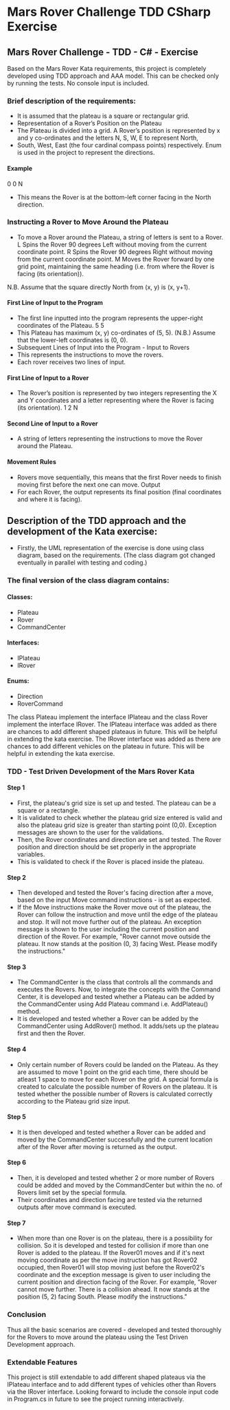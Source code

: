 # Mars Rover Challenge TDD CSharp Exercise
## Mars Rover Challenge - TDD - C# - Exercise 

Based on the Mars Rover Kata requirements, this project is completely developed using TDD approach and AAA model. This can be checked only by running the tests. No console input is included.

### Brief description of the requirements:

- It is assumed that the plateau is a square or rectangular grid.
- Representation of a Rover’s Position on the Plateau
- The Plateau is divided into a grid. A Rover’s position is represented by x and y co-ordinates and the letters N, S, W, E to represent North,
- South, West, East (the four cardinal compass points) respectively. Enum is used in the project to represent the directions.
#### Example
0 0 N
- This means the Rover is at the bottom-left corner facing in the North direction.

### Instructing a Rover to Move Around the Plateau
- To move a Rover around the Plateau, a string of letters is sent to a Rover. L Spins the Rover 90 degrees Left without moving from the current coordinate point. R Spins the Rover 90 degrees Right without moving from the current coordinate point. M Moves the Rover forward by one grid point, maintaining the same heading (i.e. from where the Rover is facing (its orientation)).

N.B. Assume that the square directly North from (x, y) is (x, y+1).

#### First Line of Input to the Program
- The first line inputted into the program represents the upper-right coordinates of the Plateau.
5 5
- This Plateau has maximum (x, y) co-ordinates of (5, 5). (N.B.) Assume that the lower-left coordinates is (0, 0).
- Subsequent Lines of Input into the Program - Input to Rovers
- This represents the instructions to move the rovers.
- Each rover receives two lines of input.

#### First Line of Input to a Rover
- The Rover’s position is represented by two integers representing the X and Y coordinates and a letter representing where the Rover is facing (its
orientation).
1 2 N

#### Second Line of Input to a Rover
- A string of letters representing the instructions to move the Rover around the Plateau.

#### Movement Rules
- Rovers move sequentially, this means that the first Rover needs to finish moving first before the next one can move.
Output
- For each Rover, the output represents its final position (final coordinates and where it is facing).

## Description of the TDD approach and the development of the Kata exercise:

- Firstly, the UML representation of the exercise is done using class diagram, based on the requirements. (The class diagram got changed eventually in parallel with testing and coding.)

### The final version of the class diagram contains:

#### Classes:
- Plateau
- Rover
- CommandCenter

#### Interfaces:
- IPlateau
- IRover

#### Enums:
- Direction
- RoverCommand

The class Plateau implement the interface IPlateau and the class Rover implement the interface IRover. 
The IPlateau interface was added as there are chances to add different shaped plateaus in future. This will be helpful in extending the kata exercise.
The IRover interface was added as there are chances to add different vehicles on the plateau in future. This will be helpful in extending the kata exercise.

### TDD - Test Driven Development of the Mars Rover Kata 

#### Step 1
- First, the plateau's grid size is set up and tested. The plateau can be a square or a rectangle.
- It is validated to check whether the plateau grid size entered is valid and also the plateau grid size is greater than starting point (0,0). Exception messages are shown to the user for the validations.
- Then, the Rover coordinates and direction are set and tested. The Rover position and direction should be set properly in the appropriate variables.
- This is validated to check if the Rover is placed inside the plateau.

#### Step 2
- Then developed and tested the Rover's facing direction after a move, based on the input Move command instructions - is set as expected. 
- If the Move instructions make the Rover move out of the plateau, the Rover can follow the instruction and move until the edge of the plateau and stop. It will not move further out of the plateau. An exception message is shown to the user including the current position and direction of the Rover. For example, "Rover cannot move outside the plateau. It now stands at the position (0, 3) facing West. Please modify the instructions."

#### Step 3
- The CommandCenter is the class that controls all the commands and executes the Rovers. Now, to integrate the concepts with the Command Center, it is developed and tested whether a Plateau can be added by the CommandCenter using Add Plateau command i.e. AddPlateau() method.
- It is developed and tested whether a Rover can be added by the CommandCenter using AddRover() method. It adds/sets up the plateau first and then the Rover.

#### Step 4
- Only certain number of Rovers could be landed on the Plateau. As they are assumed to move 1 point on the grid each time, there should be atleast 1 space to move for each Rover on the grid. A special formula is created to calculate the possible number of Rovers on the plateau. It is tested whether the possible number of Rovers is calculated correctly according to the Plateau grid size input.

#### Step 5
- It is then developed and tested whether a Rover can be added and moved by the CommandCenter successfully and the current location after of the Rover after moving is returned as the output.

#### Step 6
- Then, it is developed and tested whether 2 or more number of Rovers could be added and moved by the CommandCenter but within the no. of Rovers limit set by the special formula.
- Their coordinates and direction facing are tested via the returned outputs after move command is executed.

#### Step 7
- When more than one Rover is on the plateau, there is a possibility for collision. So it is developed and tested for collision if more than one Rover is added to the plateau. If the Rover01 moves and if it's next moving coordinate as per the move instruction has got Rover02 occupied, then Rover01 will stop moving just before the Rover02's coordinate and the exception message is given to user including the current position and direction facing of the Rover. For example, "Rover cannot move further. There is a collision ahead. It now stands at the position (5, 2) facing South. Please modify the instructions."

### Conclusion

Thus all the basic scenarios are covered - developed and tested thoroughly for the Rovers to move around the plateau using the Test Driven Development approach.

### Extendable Features
This project is still extendable to add different shaped plateaus via the IPlateau interface and to add different types of vehicles other than Rovers via the IRover interface. Looking forward to include the console input code in Program.cs in future to see the project running interactively.





